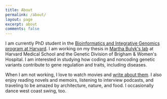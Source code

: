 ```yaml
---
title: About
permalink: /about/
layout: page
excerpt: about
comments: false
---
```


I am currently PhD student in the [Bioinformatics and Integrative Genomics program at Harvard](http://dms.hms.harvard.edu/BIG/). I am working on my thesis in [Martha Bulyk's lab](http://thebrain.bwh.harvard.edu/) at Harvard Medical School and the Genetic Division of Brigham & Women's Hospital. I am interested in studying how coding and noncoding genetic variants contribute to gene regulation and traits, including diseases.

When I am not working, I love to watch movies and [write about them](https://welookback.wordpress.com/). I also enjoy reading novels and memoirs, listening to interview podcasts, and traveling to be amazed by architecture, nature, and food. I occasionally dance west coast swing, too.


